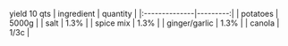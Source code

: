 yield 10 qts
| ingredient    | quantity |
|:--------------|---------:|
| potatoes      |    5000g |
| salt          |     1.3% |
| spice mix     |     1.3% |
| ginger/garlic |     1.3% |
| canola        |     1/3c |
